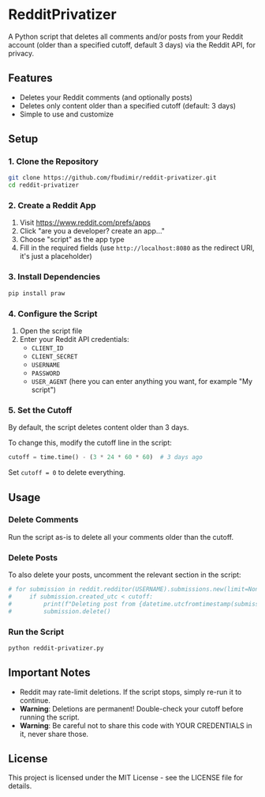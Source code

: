 # RedditPrivatizer

A Python script that deletes all comments and/or posts from your Reddit account (older than a specified cutoff, default 3 days) via the Reddit API, for privacy.

## Features

- Deletes your Reddit comments (and optionally posts)
- Deletes only content older than a specified cutoff (default: 3 days)
- Simple to use and customize

## Setup

### 1. Clone the Repository

```bash
git clone https://github.com/fbudimir/reddit-privatizer.git
cd reddit-privatizer
```

### 2. Create a Reddit App

1. Visit https://www.reddit.com/prefs/apps
2. Click "are you a developer? create an app..."
3. Choose "script" as the app type
4. Fill in the required fields (use `http://localhost:8080` as the redirect URI, it's just a placeholder)

### 3. Install Dependencies

```bash
pip install praw
```

### 4. Configure the Script

1. Open the script file
2. Enter your Reddit API credentials:
   - `CLIENT_ID`
   - `CLIENT_SECRET`
   - `USERNAME`
   - `PASSWORD`
   - `USER_AGENT` (here you can enter anything you want, for example "My script")

### 5. Set the Cutoff

By default, the script deletes content older than 3 days.

To change this, modify the cutoff line in the script:

```python
cutoff = time.time() - (3 * 24 * 60 * 60)  # 3 days ago
```

Set `cutoff = 0` to delete everything.

## Usage

### Delete Comments
Run the script as-is to delete all your comments older than the cutoff.

### Delete Posts
To also delete your posts, uncomment the relevant section in the script:

```python
# for submission in reddit.redditor(USERNAME).submissions.new(limit=None):
#     if submission.created_utc < cutoff:
#         print(f"Deleting post from {datetime.utcfromtimestamp(submission.created_utc)}: {submission.title[:30]}...")
#         submission.delete()
```

### Run the Script

```bash
python reddit-privatizer.py
```

## Important Notes

- Reddit may rate-limit deletions. If the script stops, simply re-run it to continue.
- **Warning**: Deletions are permanent! Double-check your cutoff before running the script.
- **Warning**: Be careful not to share this code with YOUR CREDENTIALS in it, never share those.

## License

This project is licensed under the MIT License - see the LICENSE file for details. 